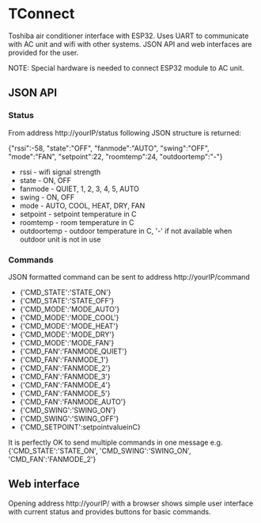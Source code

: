 # TConnect
Toshiba air conditioner interface with ESP32. Uses UART to communicate with AC unit and wifi with other systems. JSON API and web interfaces are provided for the user.

NOTE: Special hardware is needed to connect ESP32 module to AC unit.

## JSON API
### Status
From address http://yourIP/status following JSON structure is returned:

{"rssi":-58, "state":"OFF", "fanmode":"AUTO", "swing":"OFF", "mode":"FAN", "setpoint":22,  "roomtemp":24,  "outdoortemp":"-"}

- rssi - wifi signal strength
- state - ON, OFF
- fanmode - QUIET, 1, 2, 3, 4, 5, AUTO
- swing - ON, OFF
- mode - AUTO, COOL, HEAT, DRY, FAN
- setpoint - setpoint temperature in C
- roomtemp - room temperature in C
- outdoortemp - outdoor temperature in C, '-' if not available when outdoor unit is not in use

### Commands
JSON formatted command can be sent to address http://yourIP/command
- {'CMD_STATE':'STATE_ON'}
- {'CMD_STATE':'STATE_OFF'}
- {'CMD_MODE':'MODE_AUTO'}
- {'CMD_MODE':'MODE_COOL'}
- {'CMD_MODE':'MODE_HEAT'}
- {'CMD_MODE':'MODE_DRY'}
- {'CMD_MODE':'MODE_FAN'}
- {'CMD_FAN':'FANMODE_QUIET'}
- {'CMD_FAN':'FANMODE_1'}
- {'CMD_FAN':'FANMODE_2'}
- {'CMD_FAN':'FANMODE_3'}
- {'CMD_FAN':'FANMODE_4'}
- {'CMD_FAN':'FANMODE_5'}
- {'CMD_FAN':'FANMODE_AUTO'}
- {'CMD_SWING':'SWING_ON'}
- {'CMD_SWING':'SWING_OFF'}
- {'CMD_SETPOINT':setpointvalueinC}

It is perfectly OK to send multiple commands in one message e.g.{'CMD_STATE':'STATE_ON', 'CMD_SWING':'SWING_ON', 'CMD_FAN':'FANMODE_2'}

## Web interface
Opening address http://yourIP/ with a browser shows simple user interface with current status and provides buttons for basic commands.
